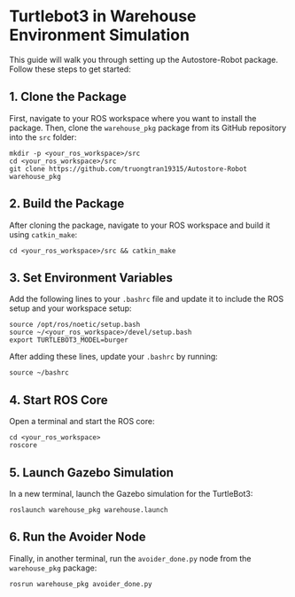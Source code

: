 # Turtlebot3 in Warehouse Environment Simulation
This guide will walk you through setting up the Autostore-Robot package. Follow these steps to get started:


## 1. Clone the Package
First, navigate to your ROS workspace where you want to install the package. Then, clone the `warehouse_pkg` package from its GitHub repository into the `src` folder:
```
mkdir -p <your_ros_workspace>/src
cd <your_ros_workspace>/src
git clone https://github.com/truongtran19315/Autostore-Robot warehouse_pkg
``` 


## 2. Build the Package
After cloning the package, navigate to your ROS workspace and build it using `catkin_make`:

```
cd <your_ros_workspace>/src && catkin_make
```
## 3. Set Environment Variables
Add the following lines to your `.bashrc` file and update it to include the ROS setup and your workspace setup:

```
source /opt/ros/noetic/setup.bash
source ~/<your_ros_workspace>/devel/setup.bash
export TURTLEBOT3_MODEL=burger
```
After adding these lines, update your `.bashrc` by running:

```
source ~/bashrc
```
## 4. Start ROS Core
Open a terminal and start the ROS core:

```
cd <your_ros_workspace>
roscore
```

## 5. Launch Gazebo Simulation
In a new terminal, launch the Gazebo simulation for the TurtleBot3:

```
roslaunch warehouse_pkg warehouse.launch
```

## 6. Run the Avoider Node
Finally, in another terminal, run the `avoider_done.py` node from the `warehouse_pkg` package:

```
rosrun warehouse_pkg avoider_done.py
```

